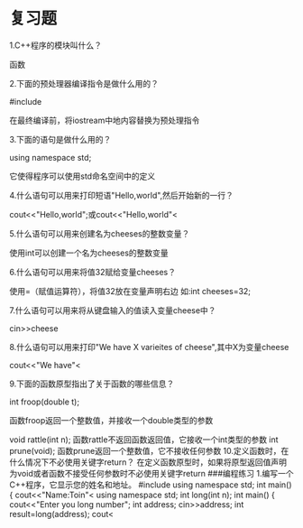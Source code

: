 <h1>复习题</h1>
<p>1.C++程序的模块叫什么？</p>
<p>函数</p>
<p>2.下面的预处理器编译指令是做什么用的？</p>
<p>#include <iostream></p>
<p>在最终编译前，将iostream中地内容替换为预处理指令</p>
<p>3.下面的语句是做什么用的？</p>
<p>using namespace std;</p>
<p>它使得程序可以使用std命名空间中的定义</p>
<p>4.什么语句可以用来打印短语"Hello,world",然后开始新的一行？</p>
<p>cout<<"Hello,world";或cout<<"Hello,world"<<endl;</p>
<p>5.什么语句可以用来创建名为cheeses的整数变量？</p>
<p>使用int可以创建一个名为cheeses的整数变量</p>
<p>6.什么语句可以用来将值32赋给变量cheeses？</p>
<p>使用=（赋值运算符），将值32放在变量声明右边 如:int cheeses=32;</p>
<p>7.什么语句可以用来将从键盘输入的值读入变量cheese中？</p>
<p>cin>>cheese</p>
<p>8.什么语句可以用来打印"We have X varieites of cheese",其中X为变量cheese</[]>
<p>cout<<"We have"<<cheese<<" varieites of cheese";</p>
<p>9.下面的函数原型指出了关于函数的哪些信息？</p>
<p>int froop(double t);</p>
<p>函数froop返回一个整数值，并接收一个double类型的参数</p>
void rattle(int n);
函数rattle不返回函数返回值，它接收一个int类型的参数
int prune(void);
函数prune返回一个整数值，它不接收任何参数
10.定义函数时，在什么情况下不必使用关键字return？
在定义函数原型时，如果将原型返回值声明为void或者函数不接受任何参数时不必使用关键字return
###编程练习
1.编写一个C++程序，它显示您的姓名和地址。
#include <iostream>
using namespace std;
int main()
{
    cout<<"Name:Toin"<<endl<<"Address：beijing";
    return 0;
}
2.编写一个C++程序，它要求用户输入一个已long为单位的距离，然后将他转换为码(一long等于200码)
#include <iostream>
using namespace std;
int long(int n);
int main()
{
    cout<<"Enter you long number";
    int address;
    cin>>address;
    int result=long(address);
    cout<<result;
    return 0;
}
int long(int n)
{
    return n*220;
}